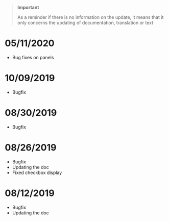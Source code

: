 >**Important**
>
>As a reminder if there is no information on the update, it means that it only concerns the updating of documentation, translation or text

# 05/11/2020

- Bug fixes on panels

# 10/09/2019

- Bugfix

# 08/30/2019

- Bugfix

# 08/26/2019

- Bugfix
- Updating the doc
- Fixed checkbox display

# 08/12/2019

- Bugfix
- Updating the doc
